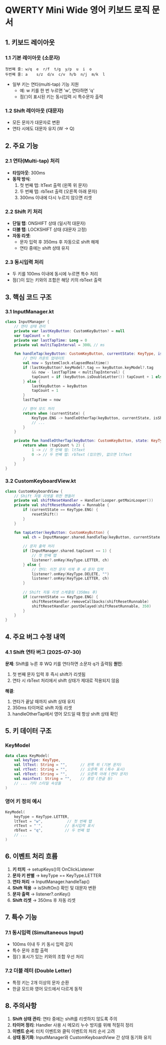 # QWERTY Mini Wide 영어 키보드 로직 문서

## 1. 키보드 레이아웃

### 1.1 기본 레이아웃 (소문자)
```
첫번째 줄: w/q  e  r/f  t/g  y/p  u  i  o
두번째 줄: a    s/z  d/x  c/v  h/b  n/j  m/k  l
```

- 일부 키는 연타(multi-tap) 기능 지원
  - 예: w 키를 한 번 누르면 'w', 연타하면 'q'
  - 점(˙)이 표시된 키는 동시입력 시 특수문자 출력

### 1.2 Shift 레이아웃 (대문자)
- 모든 문자가 대문자로 변환
- 연타 시에도 대문자 유지 (W → Q)

## 2. 주요 기능

### 2.1 연타(Multi-tap) 처리
- **타임아웃**: 300ms
- **동작 방식**:
  1. 첫 번째 탭: ltText 출력 (왼쪽 위 문자)
  2. 두 번째 탭: rbText 출력 (오른쪽 아래 문자)
  3. 300ms 이내에 다시 누르지 않으면 리셋

### 2.2 Shift 키 처리
- **단일 탭**: ONSHIFT 상태 (일시적 대문자)
- **더블 탭**: LOCKSHIFT 상태 (대문자 고정)
- **자동 리셋**: 
  - 문자 입력 후 350ms 후 자동으로 shift 해제
  - 연타 중에는 shift 상태 유지

### 2.3 동시입력 처리
- 두 키를 100ms 이내에 동시에 누르면 특수 처리
- 점(˙)이 있는 키와의 조합은 해당 키의 rbText 출력

## 3. 핵심 코드 구조

### 3.1 InputManager.kt
```kotlin
class InputManager {
    // 연타 상태 관리
    private var lastKeyButton: CustomKeyButton? = null
    var tapCount = 0
    private var lastTapTime: Long = 0
    private val multiTapInterval = 300L // ms

    fun handleTap(keyButton: CustomKeyButton, currentState: KeyType, isShiftOn: Boolean): String {
        // 연타 카운트 업데이트
        val now = SystemClock.elapsedRealtime()
        if (lastKeyButton?.keyModel?.tag == keyButton.keyModel?.tag 
            && now - lastTapTime < multiTapInterval) {
            tapCount = if (keyButton.isDoubleLetter()) tapCount + 1 else 1
        } else {
            lastKeyButton = keyButton
            tapCount = 1
        }
        lastTapTime = now

        // 영어 모드 처리
        return when (currentState) {
            KeyType.ENG -> handleOtherTap(keyButton, currentState, isShiftOn)
            // ...
        }
    }

    private fun handleOtherTap(keyButton: CustomKeyButton, state: KeyType, isShiftOn: Boolean): String {
        return when (tapCount % 2) {
            1 -> // 첫 번째 탭: ltText
            0 -> // 두 번째 탭: rbText (있으면), 없으면 ltText
        }
    }
}
```

### 3.2 CustomKeyboardView.kt
```kotlin
class CustomKeyboardView {
    // Shift 자동 리셋을 위한 핸들러
    private val shiftResetHandler = Handler(Looper.getMainLooper())
    private val shiftResetRunnable = Runnable {
        if (currentState == KeyType.ENG) {
            resetShift()
        }
    }

    fun tapLetter(keyButton: CustomKeyButton) {
        val ch = InputManager.shared.handleTap(keyButton, currentState, isShiftOn())
        
        // 문자 출력 처리
        if (InputManager.shared.tapCount == 1) {
            // 첫 번째 탭
            listener?.onKey(KeyType.LETTER, ch)
        } else {
            // 연타: 이전 문자 삭제 후 새 문자 입력
            listener?.onKey(KeyType.DELETE, "")
            listener?.onKey(KeyType.LETTER, ch)
        }
        
        // Shift 자동 리셋 스케줄링 (350ms 후)
        if (currentState == KeyType.ENG) {
            shiftResetHandler.removeCallbacks(shiftResetRunnable)
            shiftResetHandler.postDelayed(shiftResetRunnable, 350)
        }
    }
}
```

## 4. 주요 버그 수정 내역

### 4.1 Shift 연타 버그 (2025-07-30)
**문제**: Shift를 누른 후 WQ 키를 연타하면 소문자 q가 출력됨
**원인**: 
1. 첫 번째 문자 입력 후 즉시 shift가 리셋됨
2. 연타 시 rbText 처리에서 shift 상태가 제대로 적용되지 않음

**해결**:
1. 연타가 끝날 때까지 shift 상태 유지
2. 350ms 타이머로 shift 자동 리셋
3. handleOtherTap에서 영어 모드일 때 항상 shift 상태 확인

## 5. 키 데이터 구조

### KeyModel
```kotlin
data class KeyModel(
    val keyType: KeyType,
    val ltText: String = "",      // 왼쪽 위 (기본 문자)
    val rtText: String = "",      // 오른쪽 위 (특수 표시)
    val rbText: String = "",      // 오른쪽 아래 (연타 문자)
    val mainText: String = "",    // 중앙 (한글 등)
    // ... 기타 스타일 속성들
)
```

### 영어 키 정의 예시
```kotlin
KeyModel(
    keyType = KeyType.LETTER, 
    ltText = "w",           // 첫 번째 탭
    rtText = "˙",          // 동시입력 표시
    rbText = "q",          // 두 번째 탭
    // ...
)
```

## 6. 이벤트 처리 흐름

1. **키 터치** → setupKeys()의 OnClickListener
2. **문자 키 판별** → keyType == KeyType.LETTER
3. **연타 처리** → InputManager.handleTap()
4. **Shift 적용** → isShiftOn() 확인 및 대문자 변환
5. **문자 출력** → listener?.onKey()
6. **Shift 리셋** → 350ms 후 자동 리셋

## 7. 특수 기능

### 7.1 동시입력 (Simultaneous Input)
- 100ms 이내 두 키 동시 입력 감지
- 특수 문자 조합 출력
- 점(˙) 표시가 있는 키와의 조합 우선 처리

### 7.2 더블 레터 (Double Letter)
- 특정 키는 2개 이상의 문자 순환
- 한글 모드와 영어 모드에서 다르게 동작

## 8. 주의사항

1. **Shift 상태 관리**: 연타 중에는 shift를 리셋하지 않도록 주의
2. **타이머 정리**: Handler 사용 시 메모리 누수 방지를 위해 적절히 정리
3. **이벤트 순서**: 터치 이벤트와 클릭 이벤트의 처리 순서 고려
4. **상태 동기화**: InputManager와 CustomKeyboardView 간 상태 동기화 유지